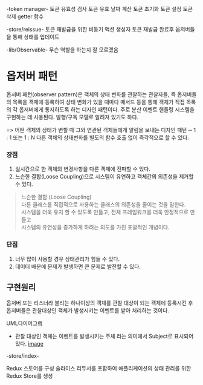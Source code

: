 -token manager-
토큰 유효성 검사
토큰 유효 날짜 계산
토큰 초기화
토큰 설정
토큰 삭제
getter 함수

-store/reissue-
토큰 재발급을 위한 비동기 액션 생성자
토큰 재발급 완료후 옵저버들을 통해 상태를 업데이트


-lib/Observable-
무슨 역할을 하는지 잘 모르겠음

# 옵저버 패턴
옵서버 패턴(observer pattern)은 객체의 상태 변화를 관찰하는 관찰자들, 즉 옵저버들의 목록을 객체에 등록하여 상태 변화가 있을 때마다 메서드 등을 통해 객체가 직접 목록의 각 옵저버에게 통지하도록 하는 디자인 패턴이다.
주로 분산 이벤트 핸들링 시스템을 구현하는 데 사용된다. 발행/구독 모델로 알려져 있기도 하다.

=> 어떤 객체의 상태가 변할 때 그와 연관된 객체들에게 알림을 보내는 디자인 패턴 ─ 1 : 1 또는 1 : N
	다른 객체의 상태변화를 별도의 함수 호출 없이 즉각적으로 할 수 있다.
### 장점
1. 실시간으로 한 객체의 변경사항을 다른 객체에 전파할 수 있다.
2. 느슨한 결합(Loose Coupling)으로 시스템이 유연하고 객체간의 의존성을 제거할 수 있다.

> 느슨한 결함 (Loose Coupling)  
다른 클래스를 직접적으로 사용하는 클래스의 의존성을 줄이는 것을 말한다.  
시스템을 더욱 유지 할 수 있도록 만들고, 전체 프레임워크를 더욱 안정적으로 만들고  
시스템의 유연성을 증가하게 하려는 의도를 가진 포괄적인 개념이다.

### 단점
1. 너무 많이 사용할 경우 상태관리가 힘들 수 있다.
2. 데이터 배분에 문제가 발생하면 큰 문제로 발전할 수 있다.

##  구현원리
옵저버 또는 리스너라 불리는 하나이상의 객체를 관찰 대상이 되는 객체에 등록시킨 후 옵저버들은 관찰대상인 객체가 발생시키는 이벤트를 받아 처리하는 것이다.  
  
UML다이어그램 
+ 관찰 대상인 객체는 이벤트를 발생시키는 주체 라는 의미에서 Subject로 표시되어 있다.
[image](https://velog.velcdn.com/images/octo__/post/bc9d1d9f-1e13-4c27-a16f-d1e16fb81d24/image.png)


-store/index-

Redux 스토어를 구성
슬라이스 리듀서를 포함하여 애플리케이션의 상태 관리를 위한 Redux Store를 생성



